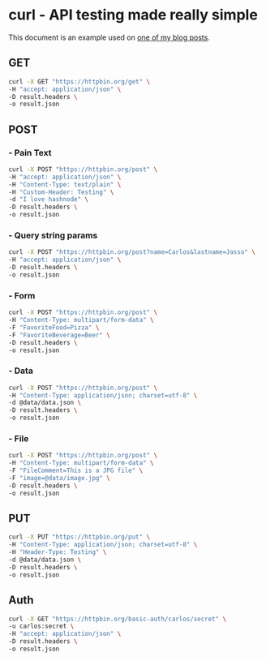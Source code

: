 # curl - API testing made really simple

This document is an example used on [one of my blog posts]().

## GET

```bash
curl -X GET "https://httpbin.org/get" \
-H "accept: application/json" \
-D result.headers \
-o result.json
```

## POST

### - Pain Text

```bash
curl -X POST "https://httpbin.org/post" \
-H "accept: application/json" \
-H "Content-Type: text/plain" \
-H "Custom-Header: Testing" \
-d "I love hashnode" \
-D result.headers \
-o result.json
```

### - Query string params

```bash
curl -X POST "https://httpbin.org/post?name=Carlos&lastname=Jasso" \
-H "accept: application/json" \
-D result.headers \
-o result.json
```

### - Form

```bash
curl -X POST "https://httpbin.org/post" \
-H "Content-Type: multipart/form-data" \
-F "FavoriteFood=Pizza" \
-F "FavoriteBeverage=Beer" \
-D result.headers \
-o result.json
```

### - Data

```bash
curl -X POST "https://httpbin.org/post" \
-H "Content-Type: application/json; charset=utf-8" \
-d @data/data.json \
-D result.headers \
-o result.json
```

### - File

```bash
curl -X POST "https://httpbin.org/post" \
-H "Content-Type: multipart/form-data" \
-F "FileComment=This is a JPG file" \
-F "image=@data/image.jpg" \
-D result.headers \
-o result.json
```

## PUT

```bash
curl -X PUT "https://httpbin.org/put" \
-H "Content-Type: application/json; charset=utf-8" \
-H "Header-Type: Testing" \
-d @data/data.json \
-D result.headers \
-o result.json
```

## Auth

```bash
curl -X GET "https://httpbin.org/basic-auth/carlos/secret" \
-u carlos:secret \
-H "accept: application/json" \
-D result.headers \
-o result.json
```